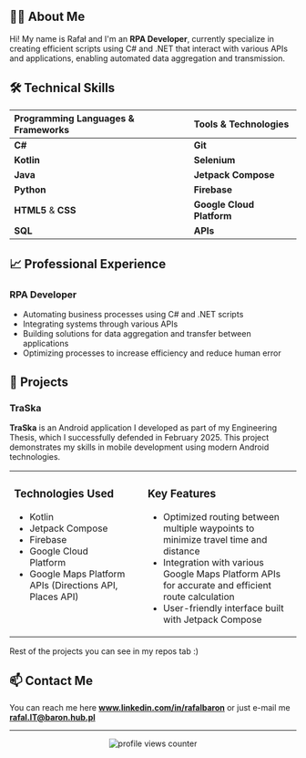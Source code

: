 ## 👨‍💻 About Me
Hi! My name is Rafał and I'm an **RPA Developer**, currently specialize in creating efficient scripts using C# and .NET that interact with various APIs and applications, enabling automated data aggregation and transmission.

## 🛠️ Technical Skills

| Programming Languages & Frameworks | Tools & Technologies       |
| :------------------------------- | :------------------------- |
| **C#** | **Git** |
| **Kotlin** | **Selenium** |
| **Java** | **Jetpack Compose** |
| **Python** | **Firebase** |
| **HTML5** & **CSS** | **Google Cloud Platform** |
| **SQL** | **APIs** |

## 📈 Professional Experience

### RPA Developer
- Automating business processes using C# and .NET scripts
- Integrating systems through various APIs
- Building solutions for data aggregation and transfer between applications
- Optimizing processes to increase efficiency and reduce human error

## 🚀 Projects

### TraSka

**TraSka** is an Android application I developed as part of my Engineering Thesis, which I successfully defended in February 2025. This project demonstrates my skills in mobile development using modern Android technologies.

<table style="border: none; border-collapse: collapse;">
  <tr>
    <td valign="top" style="border: none; padding-right: 30px;">
      <h3>Technologies Used</h3>
      <ul>
        <li>Kotlin</li>
        <li>Jetpack Compose</li>
        <li>Firebase</li>
        <li>Google Cloud Platform</li>
        <li>Google Maps Platform APIs (Directions API, Places API)</li>
      </ul>
    </td>
    <td valign="top" style="border: none;">
      <h3>Key Features</h3>
      <ul>
        <li>Optimized routing between multiple waypoints to minimize travel time and distance</li>
        <li>Integration with various Google Maps Platform APIs for accurate and efficient route calculation</li>
        <li>User-friendly interface built with Jetpack Compose</li>
      </ul>
    </td>
  </tr>
</table>

Rest of the projects you can see in my repos tab :)

## 📫 Contact Me

You can reach me here **www.linkedin.com/in/rafalbaron** or just e-mail me **rafal.IT@baron.hub.pl**

---

<div align="center">
  <img src="https://komarev.com/ghpvc/?username=rafalBaron&label=Profile%20views&color=0e75b6&style=flat" alt="profile views counter">
</div>
